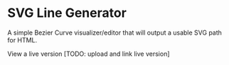 # SVG Line Generator
A simple Bezier Curve visualizer/editor that will output a usable SVG path for HTML.  

View a live version [TODO: upload and link live version]